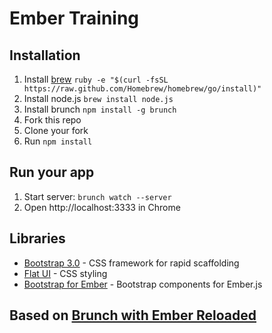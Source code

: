 # Ember Training

## Installation

1. Install [brew](http://brew.sh/) ```ruby -e "$(curl -fsSL https://raw.github.com/Homebrew/homebrew/go/install)"```
2. Install node.js ```brew install node.js```
3. Install brunch ```npm install -g brunch```
4. Fork this repo
5. Clone your fork
6. Run `npm install`

## Run your app

1. Start server: ```brunch watch --server```
2. Open http://localhost:3333 in Chrome

## Libraries

* [Bootstrap 3.0](http://getbootstrap.com/css/) - CSS framework for rapid scaffolding
* [Flat UI](http://designmodo.github.io/Flat-UI/) - CSS styling
* [Bootstrap for Ember](http://ember-addons.github.io/bootstrap-for-ember/dist/#/show_components/alert) - Bootstrap components for Ember.js

## Based on [Brunch with Ember Reloaded](https://github.com/gcollazo/brunch-with-ember-reloaded)
